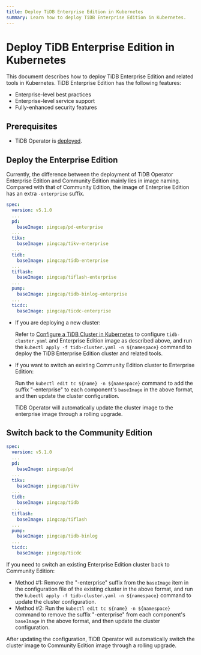 ```yaml
---
title: Deploy TiDB Enterprise Edition in Kubernetes
summary: Learn how to deploy TiDB Enterprise Edition in Kubernetes.
---
```


# Deploy TiDB Enterprise Edition in Kubernetes

This document describes how to deploy TiDB Enterprise Edition and related tools in Kubernetes. TiDB Enterprise Edition has the following features:

* Enterprise-level best practices
* Enterprise-level service support
* Fully-enhanced security features

## Prerequisites

* TiDB Operator is [deployed](deploy-tidb-operator.md).

## Deploy the Enterprise Edition

Currently, the difference between the deployment of TiDB Operator Enterprise Edition and Community Edition mainly lies in image naming. Compared with that of Community Edition, the image of Enterprise Edition has an extra `-enterprise` suffix.

```yaml
spec:
  version: v5.1.0
  ...
  pd:
    baseImage: pingcap/pd-enterprise
  ...
  tikv:
    baseImage: pingcap/tikv-enterprise
  ...
  tidb:
    baseImage: pingcap/tidb-enterprise
  ...
  tiflash:
    baseImage: pingcap/tiflash-enterprise
  ...
  pump:
    baseImage: pingcap/tidb-binlog-enterprise
  ...
  ticdc:
    baseImage: pingcap/ticdc-enterprise
```

+ If you are deploying a new cluster:

    Refer to [Configure a TiDB Cluster in Kubernetes](configure-a-tidb-cluster.md) to configure `tidb-cluster.yaml` and Enterprise Edition image as described above, and run the `kubectl apply -f tidb-cluster.yaml -n ${namespace}` command to deploy the TiDB Enterprise Edition cluster and related tools.

+ If you want to switch an existing Community Edition cluster to Enterprise Edition:

    Run the `kubectl edit tc ${name} -n ${namespace}` command to add the suffix "-enterprise" to each component's `baseImage` in the above format, and then update the cluster configuration.

    TiDB Operator will automatically update the cluster image to the enterprise image through a rolling upgrade.

## Switch back to the Community Edition

```yaml
spec:
  version: v5.1.0
  ...
  pd:
    baseImage: pingcap/pd
  ...
  tikv:
    baseImage: pingcap/tikv
  ...
  tidb:
    baseImage: pingcap/tidb
  ...
  tiflash:
    baseImage: pingcap/tiflash
  ...
  pump:
    baseImage: pingcap/tidb-binlog
  ...
  ticdc:
    baseImage: pingcap/ticdc
```

If you need to switch an existing Enterprise Edition cluster back to Community Edition:

- Method #1: Remove the "-enterprise" suffix from the `baseImage` item in the configuration file of the existing cluster in the above format, and run the `kubectl apply -f tidb-cluster.yaml -n ${namespace}` command to update the cluster configuration.
- Method #2: Run the `kubectl edit tc ${name} -n ${namespace}` command to remove the suffix "-enterprise" from each component's `baseImage` in the above format, and then update the cluster configuration.

After updating the configuration, TiDB Operator will automatically switch the cluster image to Community Edition image through a rolling upgrade.
